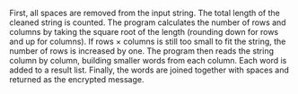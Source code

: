 First, all spaces are removed from the input string. The total length of the cleaned string is counted.
The program calculates the number of rows and columns by taking the square root of the length (rounding down for rows and up for columns).
If rows × columns is still too small to fit the string, the number of rows is increased by one.
The program then reads the string column by column, building smaller words from each column.
Each word is added to a result list.
Finally, the words are joined together with spaces and returned as the encrypted message.
